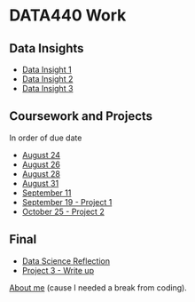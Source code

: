 # DATA440 Work
## Data Insights
* [Data Insight 1](https://ehnafziger.github.io/DATA440/data_insight_1)
* [Data Insight 2](https://ehnafziger.github.io/DATA440/data_insight_2)
* [Data Insight 3](https://ehnafziger.github.io/DATA440/data_insight_3)

## Coursework and Projects
In order of due date
* [August 24](https://ehnafziger.github.io/DATA440/082120)
* [August 26](https://ehnafziger.github.io/DATA440/082620)
* [August 28](https://ehnafziger.github.io/DATA440/082820)
* [August 31](https://ehnafziger.github.io/DATA440/083120)
* [September 11](https://ehnafziger.github.io/DATA440/091120)
* [September 19 - Project 1](https://ehnafziger.github.io/DATA440/proj_1)
* [October 25 - Project 2](https://ehnafziger.github.io/DATA440/prj2)

## Final
* [Data Science Reflection](https://ehnafziger.github.io/DATA440/essay)
* [Project 3 - Write up](https://ehnafziger.github.io/DATA440/prj3)

[About me](https://ehnafziger.github.io/DATA440/bio) (cause I needed a break from coding).
